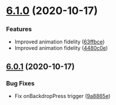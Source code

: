 # [6.1.0](https://github.com/mmazzarolo/react-native-dialog/compare/v6.0.1...v6.1.0) (2020-10-17)


### Features

* Improved animation fidelity ([63ffbce](https://github.com/mmazzarolo/react-native-dialog/commit/63ffbce5f0e0fa63604529589815b94fc1625c85))
* Improved animation fidelity ([4480c0e](https://github.com/mmazzarolo/react-native-dialog/commit/4480c0e4c1622d8a29287112c07ba6e0c7ae2d8a))

## [6.0.1](https://github.com/mmazzarolo/react-native-dialog/compare/v6.0.0...v6.0.1) (2020-10-17)


### Bug Fixes

* Fix onBackdropPress trigger ([9a8865e](https://github.com/mmazzarolo/react-native-dialog/commit/9a8865ecbfb1fcc567dbea07235f3c3831b76c4c))
